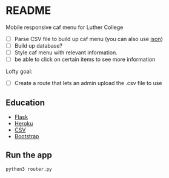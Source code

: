 # README

Mobile responsive caf menu for Luther College

- [ ] Parse CSV file to build up caf menu (you can also use [json](https://stackoverflow.com/questions/19697846/python-csv-to-json))
- [ ] Build up database?
- [ ] Style caf menu with relevant information.
- [ ] be able to click on certain items to see more information

Lofty goal:
- [ ] Create a route that lets an admin upload the .csv file to use


## Education
* [Flask](https://www.youtube.com/watch?v=zRwy8gtgJ1A)
* [Heroku](https://www.youtube.com/watch?v=skc-ZEU9kO8)
* [CSV](https://pythonprogramming.net/reading-csv-files-python-3/)
* [Bootstrap](https://www.w3schools.com/bootstrap/)



## Run the app
```
python3 router.py
```
